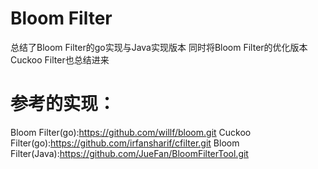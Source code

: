 # Bloom Filter
总结了Bloom Filter的go实现与Java实现版本
同时将Bloom Filter的优化版本Cuckoo Filter也总结进来

# 参考的实现：
Bloom Filter(go):https://github.com/willf/bloom.git
Cuckoo Filter(go):https://github.com/irfansharif/cfilter.git
Bloom Filter(Java):https://github.com/JueFan/BloomFilterTool.git

